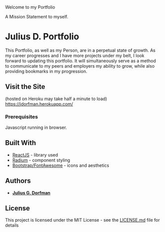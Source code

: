 Welcome to my Portfolio

A Mission Statement to myself.

# Julius D. Portfolio

This Portfolio, as well as my Person, are in a perpetual state of growth. As my career progresses and I have more projects under my belt, I look forward to updating this portfolio. It will simultaneously serve as a method to communicate to my peers and employers my ability to grow, while also providing bookmarks in my progression.

## Visit the Site
(hosted on Heroku may take half a minute to load)
https://jdorfman.herokuapp.com/

### Prerequisites

Javascript running in browser.

## Built With

* [ReactJS](https://reactjs.org/) - library used
* [Radium](https://formidable.com/open-source/radium/) - component styling
* [Bootstrap/FontAwesome](https://www.bootstrapcdn.com/) - icons and aesthetics

## Authors

* [**Julius G. Dorfman**](https://github.com/JuliusDorfman)

## License

This project is licensed under the MIT License - see the [LICENSE.md](LICENSE.md) file for details


